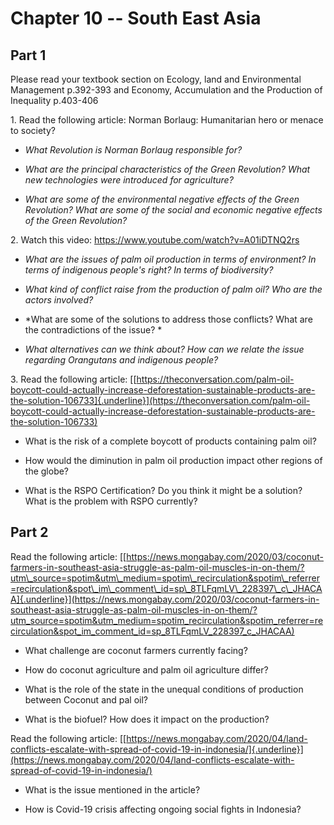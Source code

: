 **Chapter 10 -- South East Asia**
=================================

**Part 1**
----------

Please read your textbook section on Ecology, land and Environmental
Management p.392-393 and Economy, Accumulation and the Production of
Inequality p.403-406

1\. Read the following article: Norman Borlaug: Humanitarian hero or
menace to society?

-   *What Revolution is Norman Borlaug responsible for?*

-   *What are the principal characteristics of the Green Revolution?
    What new technologies were introduced for agriculture?*

-   *What are some of the environmental negative effects of the Green
    Revolution? What are some of the social and economic negative
    effects of the Green Revolution?*

2\. Watch this video: https://www.youtube.com/watch?v=A01iDTNQ2rs

-   *What are the issues of palm oil production in terms of environment?
    In terms of indigenous people's right? In terms of biodiversity?*

-   *What kind of conflict raise from the production of palm oil? Who
    are the actors involved?*

-   *What are some of the solutions to address those conflicts? What are
    the contradictions of the issue? *

-   *What alternatives can we think about? How can we relate the issue
    regarding Orangutans and indigenous people?*

3\. Read the following article:
[[https://theconversation.com/palm-oil-boycott-could-actually-increase-deforestation-sustainable-products-are-the-solution-106733]{.underline}](https://theconversation.com/palm-oil-boycott-could-actually-increase-deforestation-sustainable-products-are-the-solution-106733)

-   What is the risk of a complete boycott of products containing palm
    oil?

-   How would the diminution in palm oil production impact other regions
    of the globe?

-   What is the RSPO Certification? Do you think it might be a solution?
    What is the problem with RSPO currently?

**Part 2**
----------

Read the following article:
[[https://news.mongabay.com/2020/03/coconut-farmers-in-southeast-asia-struggle-as-palm-oil-muscles-in-on-them/?utm\_source=spotim&utm\_medium=spotim\_recirculation&spotim\_referrer=recirculation&spot\_im\_comment\_id=sp\_8TLFqmLV\_228397\_c\_JHACAA]{.underline}](https://news.mongabay.com/2020/03/coconut-farmers-in-southeast-asia-struggle-as-palm-oil-muscles-in-on-them/?utm_source=spotim&utm_medium=spotim_recirculation&spotim_referrer=recirculation&spot_im_comment_id=sp_8TLFqmLV_228397_c_JHACAA)

-   What challenge are coconut farmers currently facing?

-   How do coconut agriculture and palm oil agriculture differ?

-   What is the role of the state in the unequal conditions of
    production between Coconut and pal oil?

-   What is the biofuel? How does it impact on the production?

Read the following article:
[[https://news.mongabay.com/2020/04/land-conflicts-escalate-with-spread-of-covid-19-in-indonesia/]{.underline}](https://news.mongabay.com/2020/04/land-conflicts-escalate-with-spread-of-covid-19-in-indonesia/)

-   What is the issue mentioned in the article?

-   How is Covid-19 crisis affecting ongoing social fights in Indonesia?
